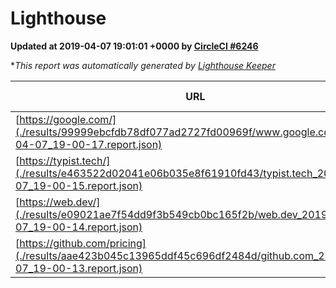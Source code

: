 
# Lighthouse

**Updated at 2019-04-07 19:01:01 +0000 by [CircleCI #6246](https://circleci.com/gh/ItinerisLtd/lighthouse-keeper-example/6246)**

**This report was automatically generated by [Lighthouse Keeper](https://github.com/itinerisltd/lighthouse-keeper)*

| URL | Performance | Accessibility | Best Practices | SEO | PWA | Updated At |
| --- | --- | --- | --- | --- | --- | --- |
| [https://google.com/](./results/99999ebcfdb78df077ad2727fd00969f/www.google.com_2019-04-07_19-00-17.report.json) | 0.96 | 0.71 | 0.93 | 0.82 | 0.58 | 2019-04-07T19:00:17.602Z |
| [https://typist.tech/](./results/e463522d02041e06b035e8f61910fd43/typist.tech_2019-04-07_19-00-15.report.json) | 1 |  |  |  |  | 2019-04-07T19:00:15.848Z |
| [https://web.dev/](./results/e09021ae7f54dd9f3b549cb0bc165f2b/web.dev_2019-04-07_19-00-14.report.json) | 0.95 | 0.93 | 1 | 0.96 | 1 | 2019-04-07T19:00:14.061Z |
| [https://github.com/pricing](./results/aae423b045c13965ddf45c696df2484d/github.com_2019-04-07_19-00-13.report.json) | 0.87 | 0.89 | 0.93 | 0.9 | 0.58 | 2019-04-07T19:00:13.858Z |
